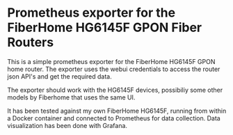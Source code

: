 # Prometheus exporter for the FiberHome HG6145F GPON Fiber Routers

This is a simple prometheus exporter for the FiberHome HG6145F GPON home router. The exporter uses the webui credentials to access the router json API's and get the required data.

The exporter should work with the HG6145F devices, possibiliy some other models by Fiberhome that uses the same UI.

It has been tested against my own FiberHome HG6145F, running from within a Docker container and connected to Prometheus for data collection. Data visualization has been done with Grafana.
